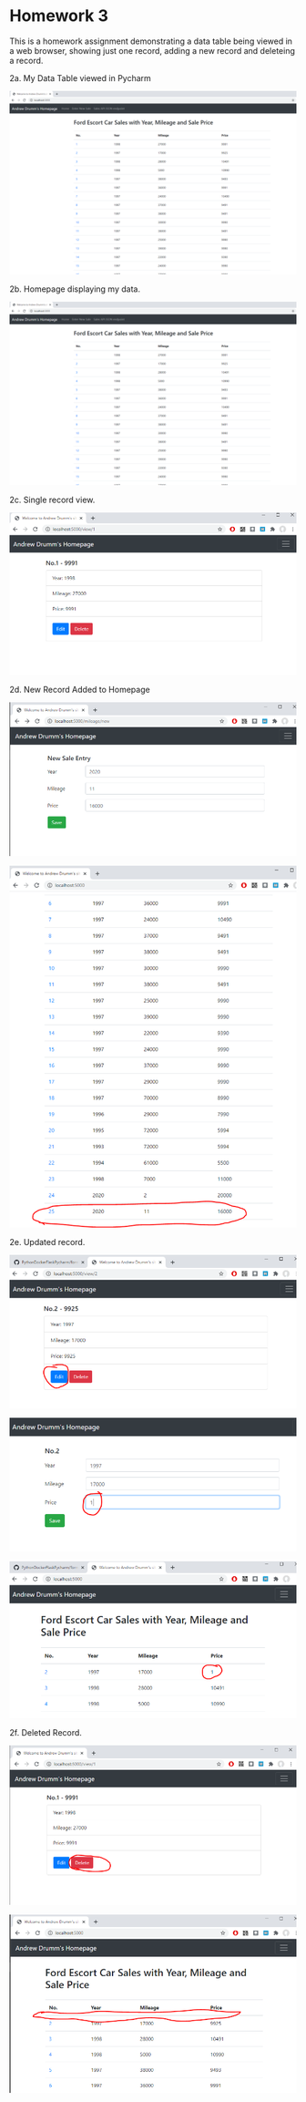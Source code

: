 <h1>Homework 3</h1>
<p>This is a homework assignment demonstrating a data table being viewed in a web browser, showing just one record, adding a new record and deleteing a record. </p>
<p>2a. My Data Table viewed in Pycharm</p>

![Homepage displaying my data](./screenshots/HomepageWithMyDataHW3.png)

<p>2b. Homepage displaying my data.</p>

![HomePage with Data](./screenshots/HomepageWithMyDataHW3.png)

<p>2c. Single record view.</p>

![SingleRecordView](./screenshots/SingleRecordViewHW3.png)

<p>2d. New Record Added to Homepage</p>

![NewSaleEntryPageHW3.png](./screenshots/NewSaleEntryPageHW3.png)

![NewSaleEnteredHW3.png](./screenshots/NewSaleEnteredHW3.png)

<p>2e. Updated record.</p>

![updaterecordHW3](./screenshots/updaterecordHW3.png)

![updaterecord2HW3](./screenshots/updaterecord2HW3.png)

![updaterecord3HW3t](./screenshots/updaterecord3.png)

<p>2f. Deleted Record.</p>

![Delete Button](./screenshots/DeleteButtonHW3.png)

![Record Deleted](./screenshots/DeletedHW3.png)

